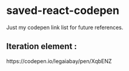 # saved-react-codepen
Just my codepen link list for future references.

<h2>Iteration element :</h2> https://codepen.io/legaiabay/pen/XqbENZ
